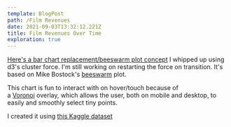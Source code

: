 ```yaml
---
template: BlogPost
path: /Film Revenues
date: 2021-09-03T13:32:12.221Z
title: Film Revenues Over Time
exploration: true
---
```

[Here's a bar chart replacement/beeswarm plot concept](https://ryezzz.github.io/temp/) I whipped up using d3's cluster force. I'm still working on restarting the force on transition. It's based on Mike Bostock's [beeswarm](https://bl.ocks.org/mbostock/6526445e2b44303eebf21da3b6627320) plot.

This chart is fun to interact with on hover/touch because of a [Voronoi](https://bl.ocks.org/mbostock/4060366) overlay, which allows the user, both on mobile and desktop, to easily and smoothly select tiny points.

I created it using [this Kaggle dataset](https://www.kaggle.com/PromptCloudHQ/imdb-data)